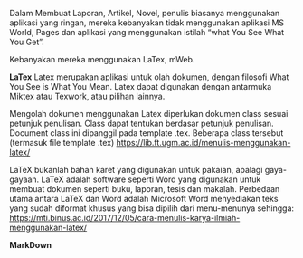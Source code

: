 Dalam Membuat Laporan, Artikel, Novel, penulis biasanya menggunakan aplikasi yang ringan, mereka kebanyakan tidak menggunakan aplikasi MS World, Pages dan aplikasi yang menggunakan istilah “what You See What You Get”.

Kebanyakan mereka menggunakan LaTex, mWeb.

**LaTex**
Latex merupakan aplikasi untuk olah dokumen, dengan filosofi What You See is What You Mean. Latex dapat digunakan dengan antarmuka Miktex atau Texwork, atau pilihan lainnya.

Mengolah dokumen menggunakan Latex diperlukan dokumen class sesuai petunjuk penulisan. Class dapat tentukan berdasar petunjuk penulisan. Document class ini dipanggil pada template .tex. Beberapa class tersebut (termasuk file template .tex) 
https://lib.ft.ugm.ac.id/menulis-menggunakan-latex/

LaTeX bukanlah bahan karet yang digunakan untuk pakaian, apalagi gaya-gayaan. LaTeX adalah software seperti Word yang digunakan untuk membuat dokumen seperti buku, laporan, tesis dan makalah. Perbedaan utama antara LaTeX dan Word adalah Microsoft Word menyediakan teks yang sudah diformat khusus yang bisa dipilih dari menu-menunya sehingga:
https://mti.binus.ac.id/2017/12/05/cara-menulis-karya-ilmiah-menggunakan-latex/


**MarkDown**
